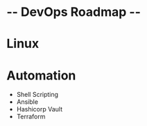# -- DevOps Roadmap --

# Linux

# Automation
* Shell Scripting
* Ansible
* Hashicorp Vault
* Terraform